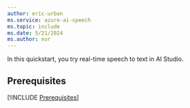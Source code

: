 ```yaml
---
author: eric-urban
ms.service: azure-ai-speech
ms.topic: include
ms.date: 5/21/2024
ms.author: eur
---
```


In this quickstart, you try real-time speech to text in AI Studio. 

## Prerequisites

[!INCLUDE [Prerequisites](../../../../includes/quickstarts/ai-studio-prerequisites.md)]


